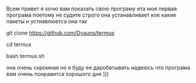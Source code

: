 Всем привет я хочю вам показать свою програму ета моя первая програма поетому не судите строго она устанавливает кое какие пакеты
и устнавлюетса она так

git clone https://github.com/Dvauns/termux

cd termux

bash termux.sh

она очень скромная но я буду ее даробатывать 
надеюсь что програма вам очень понравитса 
хорошого дня )))
